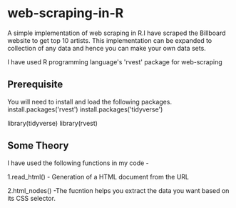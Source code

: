 # web-scraping-in-R

A simple implementation of web scraping in R.I have scraped the Billboard website to get top 10 artists. This implementation can be expanded to collection of any data and hence you can make your own data sets.

I have used R programming language's 'rvest' package for web-scraping

## Prerequisite

You will need to install and load the following packages.  
install.packages('rvest')
install.packages('tidyverse')

library(tidyverse)
library(rvest)

## Some Theory
I have used the following functions in my code -

1.read_html() - Generation of a HTML document from the URL  

2.html_nodes() -The fucntion helps you extract the data you want based on its CSS selector.
